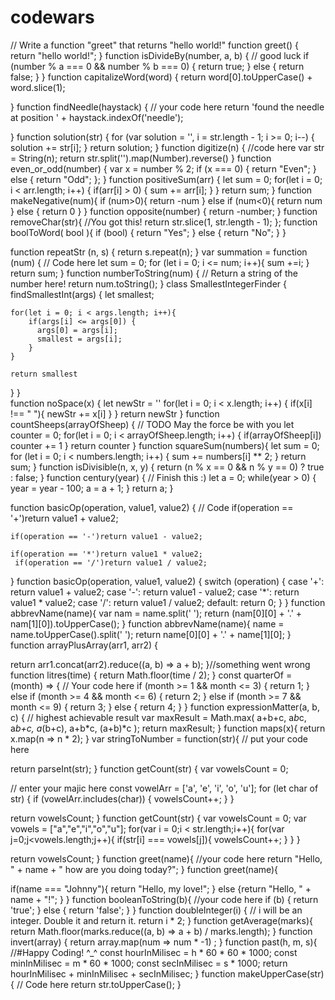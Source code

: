 # codewars
// Write a function "greet" that returns "hello world!"
function greet() {
  return "hello world!";
} 
function isDivideBy(number, a, b) {
  // good luck
if (number % a === 0 && number % b === 0) {
  return true;
} else {
  return false;
}
}
function capitalizeWord(word) {
  return word[0].toUpperCase() + word.slice(1);
 
}
function findNeedle(haystack) {
  // your code here
   return 'found the needle at position ' + haystack.indexOf('needle');
  
}
function solution(str) {
	for (var solution = '', i = str.length - 1; i >= 0; i--) {
		solution += str[i];
	}
	return solution;
}
function digitize(n) {
  //code here
  var str = String(n);
  return str.split('').map(Number).reverse()
}
function even_or_odd(number) {
	var x = number % 2;
  if (x === 0) {
		return "Even";
	} else {
		return "Odd";
	};
}
function positiveSum(arr) {
 let sum = 0;
 for(let i = 0; i < arr.length; i++) {
   if(arr[i] > 0) {
    sum += arr[i];
  }
 }
return sum;
}
function makeNegative(num){
  if (num>0){
    return -num
  }
  else if (num<0){
    return num
  }
  else {
    return 0
  }
}
function opposite(number) {
return -number;
}
function removeChar(str){
 //You got this!
 return str.slice(1, str.length - 1);
};
function boolToWord( bool ){
  if (bool) {
    return "Yes";
  } else {
    return "No";
  }
}

function repeatStr (n, s) {
  return s.repeat(n);
}
var summation = function (num) {
  // Code here
 let sum = 0;
  for (let i = 0; i <= num; i++){
    sum +=i;
  }
  return sum;
}
function numberToString(num) {
  // Return a string of the number here!
  return num.toString();
}
class SmallestIntegerFinder {
  findSmallestInt(args) {
   let smallest;

    for(let i = 0; i < args.length; i++){
        if(args[i] <= args[0]) {
          args[0] = args[i];
          smallest = args[i];
        }
    }

    return smallest
}
}  
 function noSpace(x) {
    let newStr = ''
    for(let i = 0; i < x.length; i++) {
        if(x[i] !== " "){
            newStr += x[i]
        }
    }
    return newStr
} 
function countSheeps(arrayOfSheep) {
  // TODO May the force be with you
  let counter = 0;
  for(let i = 0; i < arrayOfSheep.length; i++) {
    if(arrayOfSheep[i]) counter += 1
  }
  return counter
}
function squareSum(numbers){
let sum = 0;
  for (let i = 0; i < numbers.length; i++) {
    sum += numbers[i] ** 2;
  }
  return sum;
}
function isDivisible(n, x, y) {
 return (n % x == 0 && n % y == 0) ? true : false; 
}
function century(year) {
  // Finish this :)
  let a = 0;
  while(year > 0) {
    year = year - 100;
    a = a + 1;
  }
  return a;
}

function basicOp(operation, value1, value2)
{
  // Code
   if(operation == '+')return value1 + value2;
     
    if(operation == '-')return value1 - value2;
      
    if(operation == '*')return value1 * value2;
     if(operation == '/')return value1 / value2;
}
function basicOp(operation, value1, value2) {
    switch (operation) {
        case '+':
            return value1 + value2;
        case '-':
            return value1 - value2;
        case '*':
            return value1 * value2;
        case '/':
            return value1 / value2;
        default:
            return 0;
    }
}
function abbrevName(name){
  var nam = name.split(' ');
  return (nam[0][0] + '.' + nam[1][0]).toUpperCase();
}
function abbrevName(name){
    name = name.toUpperCase().split(' ');
    return name[0][0] + '.' + name[1][0];
}
function arrayPlusArray(arr1, arr2) {

  return arr1.concat(arr2).reduce((a, b) => a + b);
}//something went wrong
function litres(time) {
  return Math.floor(time / 2);
}
const quarterOf = (month) => {
  // Your code here
  if (month >= 1 && month <= 3) {
    return 1;
  } else if (month >= 4 && month <= 6) {
    return 2;
  } else if (month >= 7 && month <= 9) {
    return 3;
  } else {
    return 4;
  }
}
function expressionMatter(a, b, c) {
 // highest achievable result
  var maxResult = Math.max(
        a+b+c,
        a*b*c,
        a*b+c,
        a*(b+c),
        a+b*c,
        (a+b)*c
    );
    return maxResult;
}
function maps(x){
  return x.map(n => n * 2);
}
var stringToNumber = function(str){
  // put your code here
  
  return parseInt(str);
}
function getCount(str) {
  var vowelsCount = 0;
  
  // enter your majic here
  const vowelArr = ['a', 'e', 'i', 'o', 'u'];
  for (let char of str) {
    if (vowelArr.includes(char)) {
      vowelsCount++;
    }
  }
  
  return vowelsCount;
}
function getCount(str) {
  var vowelsCount = 0;
  var vowels = ["a","e","i","o","u"];
  for(var i = 0;i < str.length;i++){
    for(var j=0;j<vowels.length;j++){
      if(str[i] === vowels[j]){
        vowelsCount++;
      }
    }
  }
  
  return vowelsCount;
}
function greet(name){
  //your code here
  return "Hello, " + name + " how are you doing today?";
}
function greet(name){
  
  if(name === "Johnny"){
    return "Hello, my love!";
} else {return "Hello, " + name + "!";
  }
  }
function booleanToString(b){
  //your code here
  if (b) {
    return 'true';
  } else {
    return 'false';
  }
}
function doubleInteger(i) {
  // i will be an integer. Double it and return it.
  return i * 2;
}
function getAverage(marks){
  return Math.floor(marks.reduce((a, b) => a + b) / marks.length);
}
function invert(array) {
   return array.map(num => num * -1) ;
}
function past(h, m, s){
  //#Happy Coding! ^_^
  const hourInMilisec = h * 60 * 60 * 1000;
  const minInMilisec = m * 60 * 1000;
  const secInMilisec = s * 1000;
  return hourInMilisec + minInMilisec + secInMilisec;
}
function makeUpperCase(str) {
  // Code here
  return str.toUpperCase();
}
